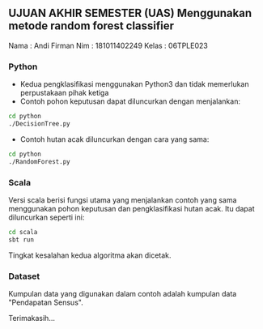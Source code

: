 ## UJUAN AKHIR SEMESTER (UAS) Menggunakan metode random forest classifier 

Nama 		: Andi Firman
Nim			: 181011402249
Kelas		: 06TPLE023 

### Python
- Kedua pengklasifikasi menggunakan Python3 dan tidak memerlukan perpustakaan pihak ketiga
- Contoh pohon keputusan dapat diluncurkan dengan menjalankan:
```sh
cd python
./DecisionTree.py
```
- Contoh hutan acak diluncurkan dengan cara yang sama:
```sh
cd python
./RandomForest.py
```

### Scala
Versi scala berisi fungsi utama yang menjalankan contoh yang sama menggunakan pohon keputusan dan pengklasifikasi hutan acak.
Itu dapat diluncurkan seperti ini:
```sh
cd scala
sbt run
```

Tingkat kesalahan kedua algoritma akan dicetak.


### Dataset

Kumpulan data yang digunakan dalam contoh adalah kumpulan data "Pendapatan Sensus". 


Terimakasih...
